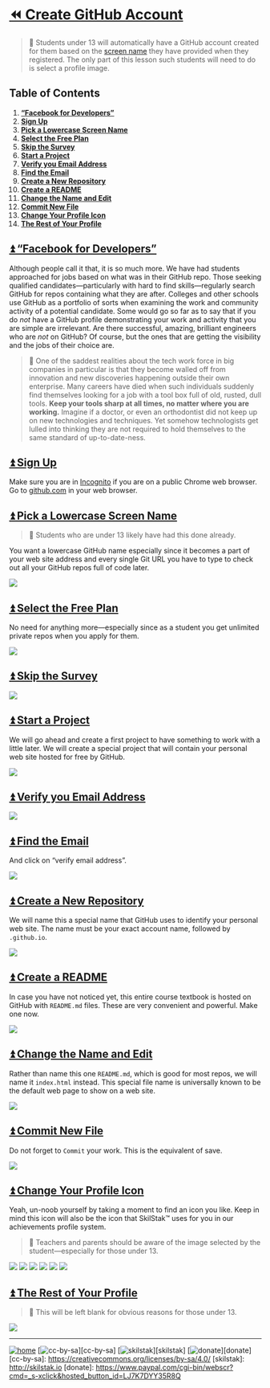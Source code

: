 # [⏪ Create GitHub Account](/README.md)

> 🍎 Students under 13 will automatically have a GitHub account created
> for them based on the [screen name](http://screenname.skilstak.io)
> they have provided when they registered. The only part of this
> lesson such students will need to do is select a profile image.

## Table of Contents

1. [**“Facebook for Developers”**](#user-content--facebook-for-developers)
2. [**Sign Up**](#user-content--sign-up)
3. [**Pick a Lowercase Screen Name**](#user-content--pick-a-lowercase-screen-name)
4. [**Select the Free Plan**](#user-content--select-the-free-plan)
5. [**Skip the Survey**](#user-content--skip-the-survey)
6. [**Start a Project**](#user-content--start-a-project)
7. [**Verify you Email Address**](#user-content--verify-you-email-address)
8. [**Find the Email**](#user-content--find-the-email)
9. [**Create a New Repository**](#user-content--create-a-new-repository)
10. [**Create a README**](#user-content--create-a-readme)
11. [**Change the Name and Edit**](#user-content--change-the-name-and-edit)
12. [**Commit New File**](#user-content--commit-new-file)
13. [**Change Your Profile Icon**](#user-content--change-your-profile-icon)
14. [**The Rest of Your Profile**](#user-content--the-rest-of-your-profile)

## [⏫ “Facebook for Developers”](#)

Although people call it that, it is so much more. We have had
students approached for jobs based on what was in their GitHub repo.
Those seeking qualified candidates—particularly with hard to find
skills—regularly search GitHub for repos containing what they are
after. Colleges and other schools use GitHub as a portfolio of sorts
when examining the work and community activity of a potential
candidate. Some would go so far as to say that if you do *not* have
a GitHub profile demonstrating your work and activity that you are
simple are irrelevant. Are there successful, amazing, brilliant
engineers who are *not* on GitHub? Of course, but the ones that are
getting the visibility and the jobs of their choice are.

> 💬 One of the saddest realities about the tech work force in big
> companies in particular is that they become walled off from
> innovation and new discoveries happening outside their own
> enterprise. Many careers have died when such individuals suddenly
> find themselves looking for a job with a tool box full of old,
> rusted, dull tools. **Keep your tools sharp at all times, no matter
> where you are working.** Imagine if a doctor, or even an orthodontist
> did not keep up on new technologies and techniques. Yet somehow
> technologists get lulled into thinking they are not required to hold
> themselves to the same standard of up-to-date-ness.

## [⏫ Sign Up](#)

Make sure you are in [Incognito][] if you are on a public Chrome
web browser. Go to [github.com](http://github.com) in your web
browser.

[Incognito]: /chrome/README.md#user-content--use-chrome-incognito

## [⏫ Pick a Lowercase Screen Name](#)

> 🍎 Students who are under 13 likely have had this done already.

You want a lowercase GitHub name especially since it becomes a part of
your web site address and every single Git URL you have to type to
check out all your GitHub repos full of code later.

![](/assets/github1.png)

## [⏫ Select the Free Plan](#)

No need for anything more—especially since as a student you get
unlimited private repos when you apply for them.

![](/assets/github2.png)

## [⏫ Skip the Survey](#)

![](/assets/github3.png)

## [⏫ Start a Project](#)

We will go ahead and create a first project to have something to work
with a little later. We will create a special project that will
contain your personal web site hosted for free by GitHub.

![](/assets/github4.png)

## [⏫ Verify you Email Address](#)

![](/assets/github5.png)

## [⏫ Find the Email](#)

And click on “verify email address”.

![](/assets/github6.png)

## [⏫ Create a New Repository](#)

We will name this a special name that GitHub uses to identify your
personal web site. The name must be your exact account name, followed
by `.github.io`.

![](/assets/github7.png)

## [⏫ Create a README](#)

In case you have not noticed yet, this entire course textbook is
hosted on GitHub with `README.md` files. These are very convenient and
powerful. Make one now.

![](/assets/github8.png)

## [⏫ Change the Name and Edit](#)

Rather than name this one `README.md`, which is good for most repos,
we will name it `index.html` instead. This special file name is
universally known to be the default web page to show on a web site.

![](/assets/github9.png)

## [⏫ Commit New File](#)

Do not forget to `Commit` your work. This is the equivalent of save.

![](/assets/github10.png)

## [⏫ Change Your Profile Icon](#)

Yeah, un-noob yourself by taking a moment to find an icon you like.
Keep in mind this icon will also be the icon that SkilStak™ uses for
you in our achievements profile system. 

> 🍎 Teachers and parents should be aware of the image selected by the
> student—especially for those under 13.

![](/assets/github11.png)
![](/assets/github12.png)
![](/assets/github13.png)
![](/assets/github14.png)
![](/assets/github15.png)
![](/assets/github16.png)

## [⏫ The Rest of Your Profile](#)

> 🍎 This will be left blank for obvious reasons for those under 13.

![](/assets/github17.png)

---
[![home](/assets/home-blue.png)](/README.md)
[![cc-by-sa](/assets/cc-by-sa-blue.png)][cc-by-sa]
[![skilstak](/assets/skilstak-logo-blue.png)][skilstak]
[![donate](/assets/donate-blue.png)][donate]
[cc-by-sa]: https://creativecommons.org/licenses/by-sa/4.0/
[skilstak]: http://skilstak.io
[donate]: https://www.paypal.com/cgi-bin/webscr?cmd=_s-xclick&hosted_button_id=LJ7K7DYY35R8Q


